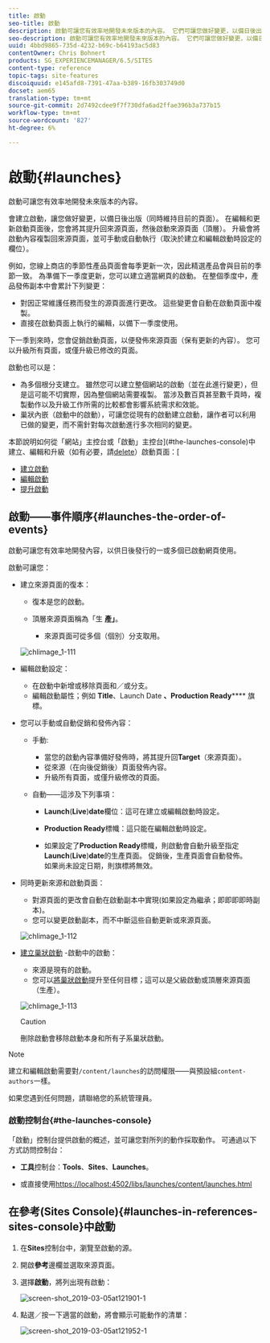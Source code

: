 ```yaml
---
title: 啟動
seo-title: 啟動
description: 啟動可讓您有效率地開發未來版本的內容。 它們可讓您做好變更，以備日後出版，同時仍能維持目前的頁面
seo-description: 啟動可讓您有效率地開發未來版本的內容。 它們可讓您做好變更，以備日後出版，同時仍能維持目前的頁面
uuid: 4bbd9865-735d-4232-b69c-b64193ac5d83
contentOwner: Chris Bohnert
products: SG_EXPERIENCEMANAGER/6.5/SITES
content-type: reference
topic-tags: site-features
discoiquuid: e145afd8-7391-47aa-b389-16fb303749d0
docset: aem65
translation-type: tm+mt
source-git-commit: 2d7492cdee9f7f730dfa6ad2ffae396b3a737b15
workflow-type: tm+mt
source-wordcount: '827'
ht-degree: 6%

---
```



# 啟動{#launches}

啟動可讓您有效率地開發未來版本的內容。

會建立啟動，讓您做好變更，以備日後出版（同時維持目前的頁面）。 在編輯和更新啟動頁面後，您會將其提升回來源頁面，然後啟動來源頁面（頂層）。 升級會將啟動內容複製回來源頁面，並可手動或自動執行（取決於建立和編輯啟動時設定的欄位）。

例如，您線上商店的季節性產品頁面會每季更新一次，因此精選產品會與目前的季節一致。 為準備下一季度更新，您可以建立適當網頁的啟動。 在整個季度中，產品發佈副本中會累計下列變更：

* 對因正常維護任務而發生的源頁面進行更改。 這些變更會自動在啟動頁面中複製。
* 直接在啟動頁面上執行的編輯，以備下一季度使用。

下一季到來時，您會促銷啟動頁面，以便發佈來源頁面（保有更新的內容）。 您可以升級所有頁面，或僅升級已修改的頁面。

啟動也可以是：

* 為多個根分支建立。 雖然您可以建立整個網站的啟動（並在此進行變更），但是這可能不切實際，因為整個網站需要複製。 當涉及數百頁甚至數千頁時，複製動作以及升級工作所需的比較都會影響系統需求和效能。
* 巢狀內嵌（啟動中的啟動），可讓您從現有的啟動建立啟動，讓作者可以利用已做的變更，而不需針對每次啟動進行多次相同的變更。

本節說明如何從「網站」主控台或「啟動」主控台](#the-launches-console)中建立、編輯和升級（如有必要，請[delete](/help/sites-authoring/launches-creating.md#deleting-a-launch)）啟動頁面：[

* [建立啟動 ](/help/sites-authoring/launches-creating.md)
* [編輯啟動](/help/sites-authoring/launches-editing.md)
* [提升啟動](/help/sites-authoring/launches-promoting.md)

## 啟動——事件順序{#launches-the-order-of-events}

啟動可讓您有效率地開發內容，以供日後發行的一或多個已啟動網頁使用。

啟動可讓您：

* 建立來源頁面的復本：

   * 復本是您的啟動。
   * 頂層來源頁面稱為「生 **產」**。

      * 來源頁面可從多個（個別）分支取用。

   ![chlimage_1-111](assets/chlimage_1-111.png)

* 編輯啟動設定：

   * 在啟動中新增或移除頁面和／或分支。
   * 編輯啟動屬性；例如 **Title**、Launch Date **、Production Ready****** 旗標。

* 您可以手動或自動促銷和發佈內容：

   * 手動:

      * 當您的啟動內容準備好發佈時，將其提升回&#x200B;**Target**（來源頁面）。
      * 從來源（在向後促銷後）頁面發佈內容。
      * 升級所有頁面，或僅升級修改的頁面。
   * 自動——這涉及下列事項：

      * **Launch**(**Live**)**date**&#x200B;欄位：這可在建立或編輯啟動時設定。

      * **Production Ready**&#x200B;標幟：這只能在編輯啟動時設定。
      * 如果設定了&#x200B;**Production Ready**&#x200B;標幟，則啟動會自動升級至指定&#x200B;**Launch**(**Live**)**date**&#x200B;的生產頁面。 促銷後，生產頁面會自動發佈。\
         如果尚未設定日期，則旗標將無效。


* 同時更新來源和啟動頁面：

   * 對源頁面的更改會自動在啟動副本中實現(如果設定為繼承；即即即即時副本)。
   * 您可以變更啟動副本，而不中斷這些自動更新或來源頁面。

   ![chlimage_1-112](assets/chlimage_1-112.png)

* [建立巢狀啟動](/help/sites-authoring/launches-creating.md#creating-a-nested-launch) -啟動中的啟動：

   * 來源是現有的啟動。
   * 您可以[將巢狀啟動](/help/sites-authoring/launches-promoting.md#promoting-a-nested-launch)提升至任何目標；這可以是父級啟動或頂層來源頁面（生產）。

   ![chlimage_1-113](assets/chlimage_1-113.png)

   >[!CAUTION]
   >
   >刪除啟動會移除啟動本身和所有子系巢狀啟動。

>[!NOTE]
>
>建立和編輯啟動需要對`/content/launches`的訪問權限——與預設組`content-authors`一樣。
>
>如果您遇到任何問題，請聯絡您的系統管理員。

### 啟動控制台{#the-launches-console}

「啟動」控制台提供啟動的概述，並可讓您對所列的動作採取動作。 可通過以下方式訪問控制台：

* **工具**&#x200B;控制台：**Tools**、**Sites**、**Launches**。

* 或直接使用[https://localhost:4502/libs/launches/content/launches.html](https://localhost:4502/libs/launches/content/launches.html)

## 在參考(Sites Console){#launches-in-references-sites-console}中啟動

1. 在&#x200B;**Sites**&#x200B;控制台中，瀏覽至啟動的源。
1. 開啟&#x200B;**參考**&#x200B;邊欄並選取來源頁面。
1. 選擇&#x200B;**啟動**，將列出現有啟動：

   ![screen-shot_2019-03-05at121901-1](assets/screen-shot_2019-03-05at121901-1.png)

1. 點選／按一下適當的啟動，將會顯示可能動作的清單：

   ![screen-shot_2019-03-05at121952-1](assets/screen-shot_2019-03-05at121952-1.png)
